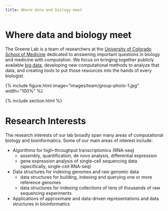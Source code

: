 ```yaml
---
title: Where data and biology meet
---
```


# Where data and biology meet

The Greene Lab is a team of researchers at the [University of Colorado School of Medicine](https://medschool.cuanschutz.edu/) dedicated to answering important questions in biology and medicine with computation.
We focus on bringing together publicly available [big data](https://en.wikipedia.org/wiki/Big_data), developing new computational methods to analyze that data, and creating tools to put those resources into the hands of every biologist.

{%
  include figure.html
  image="images/team/group-photo-1.jpg"
  width="100%"
%}

{% include section.html %}

# Research Interests
The research interests of our lab broadly span many areas of computational biology and bioinformatics. Some of our main areas of interest include:

- Algorithms for high-throughput transcriptomics (RNA-seq)
  - assembly, quantification, de novo analysis, differential expression
  - gene expression analysis of single-cell sequencing data (specifically, single-cell RNA-seq)
- Data structures for indexing genomes and raw genomic data
  - data structures for building, indexing and querying one or more reference genomes
  - data structures for indexing collections of tens of thousands of raw sequencing experiments
- Applications of approximate and data-driven representations and data structures in bioinformatics
